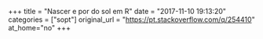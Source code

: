 +++
title = "Nascer e por do sol em R"
date = "2017-11-10 19:13:20"
categories = ["sopt"]
original_url = "https://pt.stackoverflow.com/q/254410"
at_home="no"
+++

